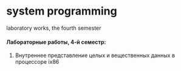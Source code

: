 # system programming
laboratory works, the fourth semester

#### Лабораторные работы, 4-й семестр:
1. Внутреннее представление целых и вещественных данных в процессоре ix86
